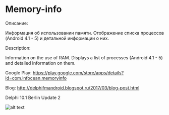 # Memory-info

Описание:

Информация об использовании памяти. Отображение списка процессов (Android 4.1 - 5) и детальной информации о них.

Description:

Information on the use of RAM. Displays a list of processes (Android 4.1 - 5) and detailed information on them.

Google Play: https://play.google.com/store/apps/details?id=com.infocean.memoryinfo

Blog: http://delphifmandroid.blogspot.ru/2017/03/blog-post.html 

Delphi 10.1 Berlin Update 2

![alt text](https://4.bp.blogspot.com/-a7TtJJ1pRi4/WLvvRU7VTJI/AAAAAAAABag/-7zs1U3wljkwVyuj616rCzFkp6lxhmZMACEw/s640/%25D0%2591%25D0%25B5%25D0%25B7-%25D0%25B8%25D0%25BC%25D0%25B5%25D0%25BD%25D0%25B8-1.png)
